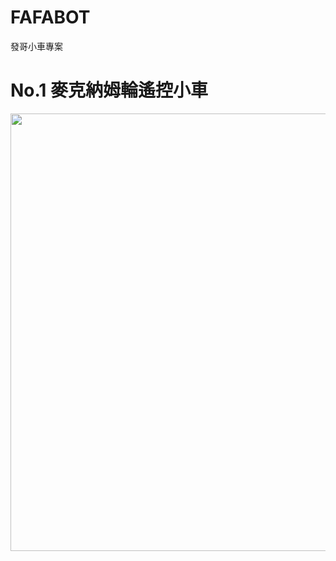 # FAFABOT
發哥小車專案

# No.1 麥克納姆輪遙控小車
<img src="https://github.com/KUBOT-Robot/FAFABOT/blob/resource/FAFABOT-No.1/1.jpeg" width="700">

